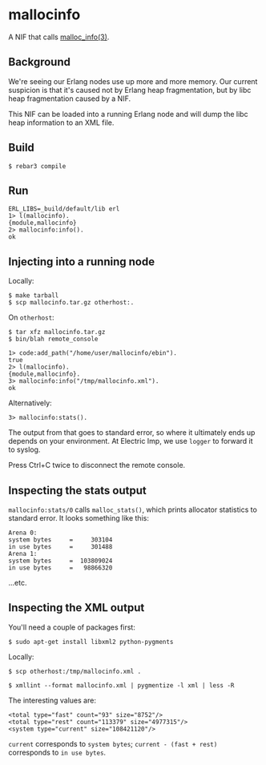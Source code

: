# mallocinfo

A NIF that calls [malloc_info(3)](http://man7.org/linux/man-pages/man3/malloc_info.3.html).

## Background

We're seeing our Erlang nodes use up more and more memory. Our current
suspicion is that it's caused not by Erlang heap fragmentation, but by libc
heap fragmentation caused by a NIF.

This NIF can be loaded into a running Erlang node and will dump the libc heap
information to an XML file.

## Build

    $ rebar3 compile

## Run

    ERL_LIBS=_build/default/lib erl
    1> l(mallocinfo).
    {module,mallocinfo}
    2> mallocinfo:info().
    ok

## Injecting into a running node

Locally:

    $ make tarball
    $ scp mallocinfo.tar.gz otherhost:.

On `otherhost`:

    $ tar xfz mallocinfo.tar.gz
    $ bin/blah remote_console

    1> code:add_path("/home/user/mallocinfo/ebin").
    true
    2> l(mallocinfo).
    {module,mallocinfo}.
    3> mallocinfo:info("/tmp/mallocinfo.xml").
    ok

Alternatively:

    3> mallocinfo:stats().

The output from that goes to standard error, so where it ultimately ends up
depends on your environment. At Electric Imp, we use `logger` to forward it to
syslog.

Press Ctrl+C twice to disconnect the remote console.

## Inspecting the stats output

`mallocinfo:stats/0` calls `malloc_stats()`, which prints allocator statistics
to standard error. It looks something like this:

    Arena 0:
    system bytes     =     303104
    in use bytes     =     301488
    Arena 1:
    system bytes     =  103809024
    in use bytes     =   98866320

...etc.

## Inspecting the XML output

You'll need a couple of packages first:

    $ sudo apt-get install libxml2 python-pygments

Locally:

    $ scp otherhost:/tmp/mallocinfo.xml .

    $ xmllint --format mallocinfo.xml | pygmentize -l xml | less -R

The interesting values are:

    <total type="fast" count="93" size="8752"/>
    <total type="rest" count="113379" size="4977315"/>
    <system type="current" size="108421120"/>

`current` corresponds to `system bytes`; `current - (fast + rest)` corresponds to `in use bytes`.
